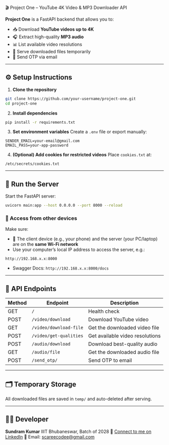 🎬 Project One – YouTube 4K Video & MP3 Downloader API

**Project One** is a FastAPI backend that allows you to:

* 📥 Download **YouTube videos up to 4K**
* 🎧 Extract high-quality **MP3 audio**
* 📊 List available video resolutions
* 📂 Serve downloaded files temporarily
* 🔐 Send OTP via email

---

## ⚙️ Setup Instructions

1. **Clone the repository**

```bash
git clone https://github.com/your-username/project-one.git
cd project-one
```

2. **Install dependencies**

```bash
pip install -r requirements.txt
```

3. **Set environment variables**
   Create a `.env` file or export manually:

```env
SENDER_EMAIL=your-email@gmail.com
EMAIL_PASS=your-app-password
```

4. **(Optional) Add cookies for restricted videos**
   Place `cookies.txt` at:

```
/etc/secrets/cookies.txt
```

---

## 🚀 Run the Server

Start the FastAPI server:

```bash
uvicorn main:app --host 0.0.0.0 --port 8000 --reload
```

### 🔗 Access from other devices

Make sure:

* 📱 The client device (e.g., your phone) and the server (your PC/laptop) are on the **same Wi-Fi network**
* Use your computer’s local IP address to access the server, e.g.:

```
http://192.168.x.x:8000
```

* Swagger Docs: `http://192.168.x.x:8000/docs`

---

## 🔗 API Endpoints

| Method | Endpoint               | Description                     |
| ------ | ---------------------- | ------------------------------- |
| GET    | `/`                    | Health check                    |
| POST   | `/video/download`      | Download YouTube video          |
| GET    | `/video/download-file` | Get the downloaded video file   |
| POST   | `/video/get-qualities` | Get available video resolutions |
| POST   | `/audio/download`      | Download best-quality audio     |
| GET    | `/audio/file`          | Get the downloaded audio file   |
| POST   | `/send_otp/`           | Send OTP to email               |

---

## 🗂️ Temporary Storage

All downloaded files are saved in `temp/` and auto-deleted after serving.

---

## 👨‍💻 Developer

**Sundram Kumar**
IIIT Bhubaneswar, Batch of 2028
🔗 [Connect to me on LinkedIn](https://in.linkedin.com/in/sundram-kumar-710710329)
📧 Email: scareecodee@gmail.com


